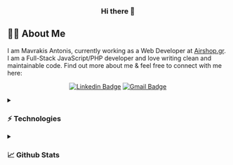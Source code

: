 ### <div id="header" align="center"> Hi there 👋</div>

<!--
**MercyMePlz/MercyMePlz** is a ✨ _special_ ✨ repository because its `README.md` (this file) appears on your GitHub profile.

Here are some ideas to get you started:

- 🔭 I’m currently working on ...
- 🌱 I’m currently learning ...
- 👯 I’m looking to collaborate on ...
- 🤔 I’m looking for help with ...
- 💬 Ask me about ...
- 📫 How to reach me: ...
- 😄 Pronouns: ...
- ⚡ Fun fact: ...
-->

## :man_technologist: About Me
I am Mavrakis Antonis, currently working as a Web Developer at [Airshop.gr](https://www.airshop.gr/). I am a Full-Stack JavaScript/PHP developer and love writing clean and maintainable code. Find out more about me & feel free to connect with me here:

<div id="links" align="center">
  
[![Linkedin Badge](https://img.shields.io/badge/-Mavrakis_Antonis-blue?style=flat-square&logo=Linkedin&logoColor=white&link=https://www.linkedin.com/in/antonis-mavrakis-a33461142/)](https://www.linkedin.com/in/antonis-mavrakis-a33461142/)
[![Gmail Badge](https://img.shields.io/badge/-antonis.mavrak@gmail.com-c14438?style=flat-square&logo=Gmail&logoColor=white&link=mailto:antonis.mavrak@gmail.com)](mailto:antonis.mavrak@gmail.com)
</div>

<details>
<summary> 
  <h3>⚡ Technologies </h3> </summary>
<br>
  
![JavaScript](https://img.shields.io/badge/-JavaScript-yellow?style=flat-square&logo=javascript)
![Nodejs](https://img.shields.io/badge/-Nodejs-green?style=flat-square&logo=Node.js)
![TypeScript](https://img.shields.io/badge/-TypeScript-007ACC?style=flat-square&logo=typescript)
![C++](https://img.shields.io/badge/-C++-00599C?style=flat-square&logo=c)
![HTML5](https://img.shields.io/badge/-HTML5-E34F26?style=flat-square&logo=html5&logoColor=white)
![CSS3](https://img.shields.io/badge/-CSS3-1572B6?style=flat-square&logo=css3)
![Bootstrap](https://img.shields.io/badge/-Bootstrap-563D7C?style=flat-square&logo=bootstrap)
![MongoDB](https://img.shields.io/badge/-MongoDB-227001?style=flat-square&logo=mongodb)
![Redis](https://img.shields.io/badge/-Redis-f57242?style=flat-square&logo=Redis)
![MySQL](https://img.shields.io/badge/-MySQL-00044f?style=flat-square&logo=mysql)
![Git](https://img.shields.io/badge/-Git-black?style=flat-square&logo=git)
![GitHub](https://img.shields.io/badge/-GitHub-181717?style=flat-square&logo=github)

</details>

<details>
<summary> 
  <h3> 📈 Github Stats </h3> </summary>
<br>

![Antoni's GitHub stats](https://github-readme-stats.vercel.app/api?username=AntonisMavrak&show_icons=true&theme=dracula)[![Top Langs](https://github-readme-stats.vercel.app/api/top-langs/?username=AntonisMavrak&layout=compact&theme=dracula)](https://github.com/anuraghazra/github-readme-stats)

![visitors](https://visitor-badge.laobi.icu/badge?page_id=AntonisMavrak.AntonisMavrak)
